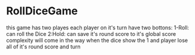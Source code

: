# RollDiceGame
this game has two playes
each player on it's turn have two bottons:
1-Roll: can roll the Dice
2:Hold: can save it's round score to it's global score
complexity will come in the way when the dice show the 1 and player lose all of it's round score and turn 
